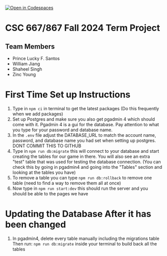 [![Open in Codespaces](https://classroom.github.com/assets/launch-codespace-2972f46106e565e64193e422d61a12cf1da4916b45550586e14ef0a7c637dd04.svg)](https://classroom.github.com/open-in-codespaces?assignment_repo_id=16568327)

# CSC 667/867 Fall 2024 Term Project

## Team Members

- Prince Lucky F. Santos
- William Jiang
- Shaheel Singh
- Zinc Young

# First Time Set up Instructions

1. Type in `npm ci` in terminal to get the latest packages (Do this frequently when we add packages)
2. Set up Postgres and make sure you also get pgadmin 4 which should come with it. Pgadmin 4 is a gui for the database. Pay attention to what you type for your password and database name.
3. In the `.env` file adjust the DATABASE_URL to match the account name, password, and database name you had set when setting up postgres. DONT COMMIT THIS TO GITHUB
4. Type in `npm run db:migrate` this will connect to your database and start creating the tables for our game in there. You will also see an extra "test" table that was used for testing the database connection. (You can check this by going in pgadmin4 and going into the "Tables" section and looking at the tables you have)
5. To remove a table you can type `npm run db:rollback` to remove one table (need to find a way to remove them all at once)
6. Now type in `npm run start:dev` this should run the server and you should be able to the pages we have

# Updating the Database After it has been changed

1. In pgadmin4, delete every table manually including the migrations table
   Then run: `npm run db:migrate` inside your terminal to build back all the tables
